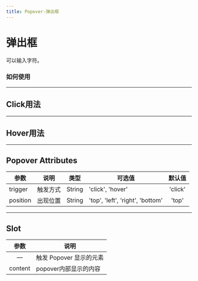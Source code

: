 ```yaml
---
title: Popover-弹出框
---
```


# 弹出框
可以输入字符。

### 如何使用

---

## Click用法

<ClientOnly>

<popover-demo1></popover-demo1>

</ClientOnly>

---

## Hover用法


<ClientOnly>
<popover-demo2></popover-demo2>
</ClientOnly>

---


## Popover Attributes

| 参数       | 说明      | 类型      | 可选值 |   默认值   |
|----------|---------|---------|-----|:-------:|
| trigger  | 触发方式    | String  | 'click', 'hover'  | 'click' |
| position | 出现位置 | String  | 'top', 'left', 'right', 'bottom'  |  'top'  |


---

## Slot

|    参数     | 说明               | 
|:---------:|------------------|
|     —     | 触发 Popover 显示的元素 | 
|  content  | popover内部显示的内容   | 


